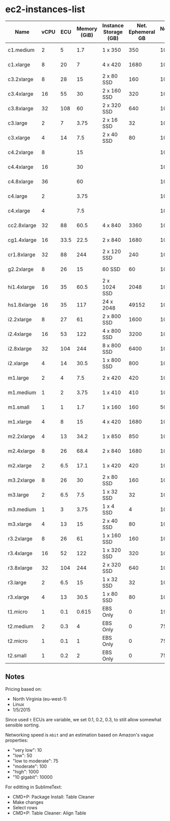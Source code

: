 # ec2-instances-list

| Name          | vCPU             | ECU    | Memory (GiB)   | Instance Storage (GB)   | Net. Ephemeral GB   | Networking Speed   | Price    | Spot Price   | Generation   | Family              |  
| ------------- | ---------------- | ------ | -------------- | ----------------------- | ------------------- | ------------------ | -------- | ------------ | ------------ | ------------------- |  
| c1.medium     | 2                | 5      | 1.7            | 1 x 350                 | 350                 | 100                | $0.130   | $0.0160      | 1            | Compute Optimized   |  
| c1.xlarge     | 8                | 20     | 7              | 4 x 420                 | 1680                | 1000               | $0.520   | $0.2000      | 1            | Compute Optimized   |  
| c3.2xlarge    | 8                | 28     | 15             | 2 x 80 SSD              | 160                 | 1000               | $0.420   | $0.0600      | 3            | Compute Optimized   |  
| c3.4xlarge    | 16               | 55     | 30             | 2 x 160 SSD             | 320                 | 1000               | $0.840   | $0.1300      | 3            | Compute Optimized   |  
| c3.8xlarge    | 32               | 108    | 60             | 2 x 320 SSD             | 640                 | 10000              | $1.680   | $0.2600      | 3            | Compute Optimized   |  
| c3.large      | 2                | 7      | 3.75           | 2 x 16 SSD              | 32                  | 100                | $0.105   | $0.0160      | 3            | Compute Optimized   |  
| c3.xlarge     | 4                | 14     | 7.5            | 2 x 40 SSD              | 80                  | 100                | $0.210   | $0.0300      | 3            | Compute Optimized   |  
| c4.2xlarge    | 8                |        | 15             |                         |                     | 1000               |          |              | 4            | Compute Optimized   |  
| c4.4xlarge    | 16               |        | 30             |                         |                     | 1000               |          |              | 4            | Compute Optimized   |  
| c4.8xlarge    | 36               |        | 60             |                         |                     | 10000              |          |              | 4            | Compute Optimized   |  
| c4.large      | 2                |        | 3.75           |                         |                     | 100                |          |              | 4            | Compute Optimized   |  
| c4.xlarge     | 4                |        | 7.5            |                         |                     | 100                |          |              | 4            | Compute Optimized   |  
| cc2.8xlarge   | 32               | 88     | 60.5           | 4 x 840                 | 3360                | 10000              | $2.000   | $0.2000      | 2            | Compute Optimized   |  
| cg1.4xlarge   | 16               | 33.5   | 22.5           | 2 x 840                 | 1680                | 10000              | $2.100   |              | 1            | GPU Instances       |  
| cr1.8xlarge   | 32               | 88     | 244            | 2 x 120 SSD             | 240                 | 10000              | $3.500   |              | 1            | Memory Optimized    |  
| g2.2xlarge    | 8                | 26     | 15             | 60 SSD                  | 60                  | 1000               | $0.650   | $0.0600      | 2            | GPU Instances       |  
| hi1.4xlarge   | 16               | 35     | 60.5           | 2 x 1024 SSD            | 2048                | 10000              | $3.100   |              | 1            | Storage Optimized   |  
| hs1.8xlarge   | 16               | 35     | 117            | 24 x 2048               | 49152               | 100                | $4.600   | $0.1300      | 1            | Storage Optimized   |  
| i2.2xlarge    | 8                | 27     | 61             | 2 x 800 SSD             | 1600                | 1000               | $1.705   |              | 2            | Storage Optimized   |  
| i2.4xlarge    | 16               | 53     | 122            | 4 x 800 SSD             | 3200                | 1000               | $3.410   |              | 2            | Storage Optimized   |  
| i2.8xlarge    | 32               | 104    | 244            | 8 x 800 SSD             | 6400                | 100                | $6.820   |              | 2            | Storage Optimized   |  
| i2.xlarge     | 4                | 14     | 30.5           | 1 x 800 SSD             | 800                 | 100                | $0.853   |              | 2            | Storage Optimized   |  
| m1.large      | 2                | 4      | 7.5            | 2 x 420                 | 420                 | 100                | $0.175   | $0.0161      | 1            | General Purpose     |  
| m1.medium     | 1                | 2      | 3.75           | 1 x 410                 | 410                 | 100                | $0.087   | $0.0081      | 1            | General Purpose     |  
| m1.small      | 1                | 1      | 1.7            | 1 x 160                 | 160                 | 50                 | $0.044   | $0.0071      | 1            | General Purpose     |  
| m1.xlarge     | 4                | 8      | 15             | 4 x 420                 | 1680                | 1000               | $0.350   | $0.0330      | 1            | General Purpose     |  
| m2.2xlarge    | 4                | 13     | 34.2           | 1 x 850                 | 850                 | 100                | $0.490   |              | 2            | Memory Optimized    |  
| m2.4xlarge    | 8                | 26     | 68.4           | 2 x 840                 | 1680                | 1000               | $0.980   |              | 2            | Memory Optimized    |  
| m2.xlarge     | 2                | 6.5    | 17.1           | 1 x 420                 | 420                 | 100                | $0.245   |              | 2            | Memory Optimized    |  
| m3.2xlarge    | 8                | 26     | 30             | 2 x 80 SSD              | 160                 | 1000               | $0.560   | $0.0600      | 3            | General Purpose     |  
| m3.large      | 2                | 6.5    | 7.5            | 1 x 32 SSD              | 32                  | 100                | $0.140   | $0.2000      | 3            | General Purpose     |  
| m3.medium     | 1                | 3      | 3.75           | 1 x 4 SSD               | 4                   | 100                | $0.070   | $0.1100      | 3            | General Purpose     |  
| m3.xlarge     | 4                | 13     | 15             | 2 x 40 SSD              | 80                  | 1000               | $0.280   | $0.4500      | 3            | General Purpose     |  
| r3.2xlarge    | 8                | 26     | 61             | 1 x 160 SSD             | 160                 | 1000               | $0.700   | $0.0600      | 3            | Memory Optimized    |  
| r3.4xlarge    | 16               | 52     | 122            | 1 x 320 SSD             | 320                 | 1000               | $1.400   | $0.1300      | 3            | Memory Optimized    |  
| r3.8xlarge    | 32               | 104    | 244            | 2 x 320 SSD             | 640                 | 10000              | $2.800   | $0.2600      | 3            | Memory Optimized    |  
| r3.large      | 2                | 6.5    | 15             | 1 x 32 SSD              | 32                  | 100                | $0.175   | $0.0160      | 3            | Memory Optimized    |  
| r3.xlarge     | 4                | 13     | 30.5           | 1 x 80 SSD              | 80                  | 100                | $0.350   | $0.0300      | 3            | Memory Optimized    |  
| t1.micro      | 1                | 0.1    | 0.615          | EBS Only                | 0                   | 19                 | $0.020   | $0.0031      | 1            | General Purpose     |  
| t2.medium     | 2                | 0.3    | 4              | EBS Only                | 0                   | 75                 | $0.052   |              | 2            | General Purpose     |  
| t2.micro      | 1                | 0.1    | 1              | EBS Only                | 0                   | 75                 | $0.013   |              | 2            | General Purpose     |  
| t2.small      | 1                | 0.2    | 2              | EBS Only                | 0                   | 75                 | $0.026   |              | 2            | General Purpose     |  

## Notes

Pricing based on:

 - North Virginia (eu-west-1)
 - Linux
 - 1/5/2015

Since used `t` ECUs are variable, we set 0.1, 0.2, 0.3, to still allow somewhat sensible sorting.

Networking speed is `mbit` and an estimation based on Amazon's vague properties:

 - "very low": 10
 - "low": 50
 - "low to moderate": 75
 - "moderate": 100
 - "high": 1000
 - "10 gigabit": 10000

For editting in SublimeText:

 - CMD+P: Package Install: Table Cleaner
 - Make changes
 - Select rows
 - CMD+P: Table Cleaner: Align Table
